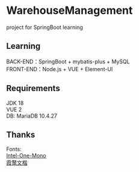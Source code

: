 # WarehouseManagement
project for SpringBoot learning  

## Learning
BACK-END：SpringBoot + mybatis-plus + MySQL  
FRONT-END：Node.js + VUE + Element-UI

<!--
## 学习过程
1. 配置并添加依赖
2. 创建数据库、设计表格
3. MyBatis、自动生成代码
4. 返回前端数据封装
5. VUE项目创建、倒入Element-UI
6. 页面布局设计，Container布局容器
7. 
8. -->

## Requirements
JDK 18  
VUE 2  
DB: MariaDB 10.4.27  

## Thanks
Fonts:  
[Intel-One-Mono](https://github.com/intel/intel-one-mono)  
[霞鹜文楷](https://github.com/lxgw/LxgwWenKai)  
